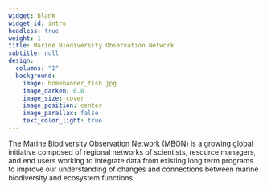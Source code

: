 ```yaml
---
widget: blank
widget_id: intro
headless: true
weight: 1
title: Marine Biodiversity Observation Network
subtitle: null
design:
  columns: "1"
  background:
    image: homebanner_fish.jpg
    image_darken: 0.8
    image_size: cover
    image_position: center
    image_parallax: false
    text_color_light: true
---
```

The Marine Biodiversity Observation Network (MBON) is a growing global initiative composed of regional networks of scientists, resource managers, and end users working to integrate data from existing long term programs to improve our understanding of changes and connections between marine biodiversity and ecosystem functions.
